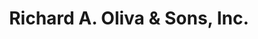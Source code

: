 ---
title: "Richard A. Oliva & Sons, Inc."
url: /charlottesville/richard-a-oliva-and-sons-inc/
shop: interior decoration
---